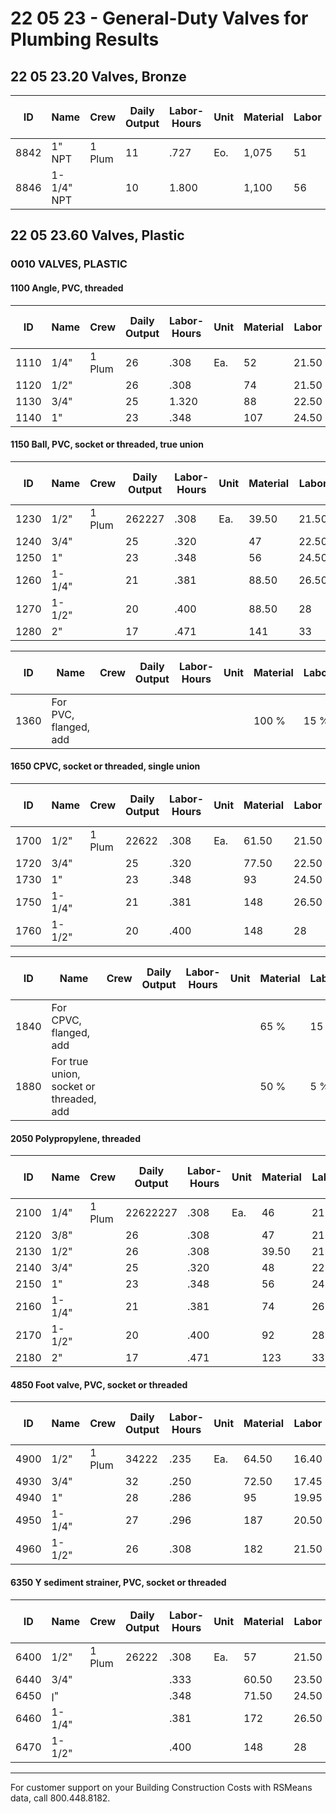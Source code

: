 # 22 05 23 - General-Duty Valves for Plumbing Results

## 22 05 23.20 Valves, Bronze

| ID   | Name         | Crew   | Daily Output | Labor-Hours | Unit | Material | Labor | Equipment | Total | Total Incl O&P |
|------|--------------|--------|-------------|-------------|------|----------|-------|-----------|-------|----------------|
| 8842 | 1" NPT       | 1 Plum | 11          | .727        | Eo.  | 1,075    | 51    |           | 1,126 | 1,250          |
| 8846 | 1-1/4" NPT   |        | 10          | 1.800       |      | 1,100    | 56    |           | 1,156 | 1,275          |

## 22 05 23.60 Valves, Plastic

### 0010 VALVES, PLASTIC

#### 1100 Angle, PVC, threaded

| ID   | Name   | Crew   | Daily Output | Labor-Hours | Unit | Material | Labor  | Equipment | Total  | Total Incl O&P |
|------|--------|--------|-------------|-------------|------|----------|--------|-----------|--------|----------------|
| 1110 | 1/4"   | 1 Plum | 26          | .308        | Ea.  | 52       | 21.50  |           | 73.50  | 89             |
| 1120 | 1/2"   |        | 26          | .308        |      | 74       | 21.50  |           | 95.50  | 114            |
| 1130 | 3/4"   |        | 25          | 1.320       |      | 88       | 22.50  |           | 110.50 | 130            |
| 1140 | 1"     |        | 23          | .348        |      | 107      | 24.50  |           | 131.50 | 153            |

#### 1150 Ball, PVC, socket or threaded, true union

| ID   | Name   | Crew   | Daily Output | Labor-Hours | Unit | Material | Labor  | Equipment | Total | Total Incl O&P |
|------|--------|--------|-------------|-------------|------|----------|--------|-----------|-------|----------------|
| 1230 | 1/2"   | 1 Plum | 262227      | .308        | Ea.  | 39.50    | 21.50  |           | 61    | 75.50          |
| 1240 | 3/4"   |        | 25          | .320        |      | 47       | 22.50  |           | 69.50 | 85             |
| 1250 | 1"     |        | 23          | .348        |      | 56       | 24.50  |           | 80.50 | 97.50          |
| 1260 | 1-1/4" |        | 21          | .381        |      | 88.50    | 26.50  |           | 115   | 137            |
| 1270 | 1-1/2" |        | 20          | .400        |      | 88.50    | 28     |           | 116.50| 139            |
| 1280 | 2"     |        | 17          | .471        |      | 141      | 33     |           | 174   | 204            |

| ID   | Name                        | Crew | Daily Output | Labor-Hours | Unit | Material | Labor | Equipment | Total | Total Incl O&P |
|------|-----------------------------|------|-------------|-------------|------|----------|-------|-----------|-------|----------------|
| 1360 | For PVC, flanged, add       |      |             |             |      | 100 %    | 15 %  |           |       |                |

#### 1650 CPVC, socket or threaded, single union

| ID   | Name   | Crew   | Daily Output | Labor-Hours | Unit | Material | Labor  | Equipment | Total  | Total Incl O&P |
|------|--------|--------|-------------|-------------|------|----------|--------|-----------|--------|----------------|
| 1700 | 1/2"   | 1 Plum | 22622       | .308        | Ea.  | 61.50    | 21.50  |           | 83     | 99.50          |
| 1720 | 3/4"   |        | 25          | .320        |      | 77.50    | 22.50  |           | 100    | 119            |
| 1730 | 1"     |        | 23          | .348        |      | 93       | 24.50  |           | 117.50 | 138            |
| 1750 | 1-1/4" |        | 21          | .381        |      | 148      | 26.50  |           | 174.50 | 203            |
| 1760 | 1-1/2" |        | 20          | .400        |      | 148      | 28     |           | 176    | 205            |

| ID   | Name                        | Crew | Daily Output | Labor-Hours | Unit | Material | Labor | Equipment | Total | Total Incl O&P |
|------|-----------------------------|------|-------------|-------------|------|----------|-------|-----------|-------|----------------|
| 1840 | For CPVC, flanged, add      |      |             |             |      | 65 %     | 15 %  |           |       |                |
| 1880 | For true union, socket or threaded, add | |         |             |      | 50 %     | 5 %   |           |       |                |

#### 2050 Polypropylene, threaded

| ID   | Name   | Crew   | Daily Output | Labor-Hours | Unit | Material | Labor  | Equipment | Total  | Total Incl O&P |
|------|--------|--------|-------------|-------------|------|----------|--------|-----------|--------|----------------|
| 2100 | 1/4"   | 1 Plum | 22622227    | .308        | Ea.  | 46       | 21.50  |           | 67.50  | 82.50          |
| 2120 | 3/8"   |        | 26          | .308        |      | 47       | 21.50  |           | 68.50  | 84             |
| 2130 | 1/2"   |        | 26          | .308        |      | 39.50    | 21.50  |           | 61     | 75.50          |
| 2140 | 3/4"   |        | 25          | .320        |      | 48       | 22.50  |           | 70.50  | 86             |
| 2150 | 1"     |        | 23          | .348        |      | 56       | 24.50  |           | 80.50  | 97.50          |
| 2160 | 1-1/4" |        | 21          | .381        |      | 74       | 26.50  |           | 100.50 | 121            |
| 2170 | 1-1/2" |        | 20          | .400        |      | 92       | 28     |           | 120    | 143            |
| 2180 | 2"     |        | 17          | .471        |      | 123      | 33     |           | 156    | 185            |

#### 4850 Foot valve, PVC, socket or threaded

| ID   | Name   | Crew   | Daily Output | Labor-Hours | Unit | Material | Labor  | Equipment | Total  | Total Incl O&P |
|------|--------|--------|-------------|-------------|------|----------|--------|-----------|--------|----------------|
| 4900 | 1/2"   | 1 Plum | 34222       | .235        | Ea.  | 64.50    | 16.40  |           | 80.90  | 95             |
| 4930 | 3/4"   |        | 32          | .250        |      | 72.50    | 17.45  |           | 89.95  | 106            |
| 4940 | 1"     |        | 28          | .286        |      | 95       | 19.95  |           | 114.95 | 134            |
| 4950 | 1-1/4" |        | 27          | .296        |      | 187      | 20.50  |           | 207.50 | 236            |
| 4960 | 1-1/2" |        | 26          | .308        |      | 182      | 21.50  |           | 203.50 | 233            |

#### 6350 Y sediment strainer, PVC, socket or threaded

| ID   | Name   | Crew   | Daily Output | Labor-Hours | Unit | Material | Labor  | Equipment | Total  | Total Incl O&P |
|------|--------|--------|-------------|-------------|------|----------|--------|-----------|--------|----------------|
| 6400 | 1/2"   | 1 Plum | 26222       | .308        | Ea.  | 57       | 21.50  |           | 78.50  | 94.50          |
| 6440 | 3/4"   |        |             | .333        |      | 60.50    | 23.50  |           | 84     | 101            |
| 6450 | ן"     |        |             | .348        |      | 71.50    | 24.50  |           | 96     | 115            |
| 6460 | 1-1/4" |        |             | .381        |      | 172      | 26.50  |           | 198.50 | 229            |
| 6470 | 1-1/2" |        |             | .400        |      | 148      | 28     |           | 176    | 205            |

---

For customer support on your Building Construction Costs with RSMeans data, call 800.448.8182.